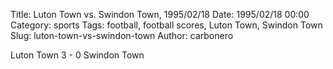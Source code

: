 Title: Luton Town vs. Swindon Town, 1995/02/18
Date: 1995/02/18 00:00
Category: sports
Tags: football, football scores, Luton Town, Swindon Town
Slug: luton-town-vs-swindon-town
Author: carbonero


Luton Town 3 - 0 Swindon Town
